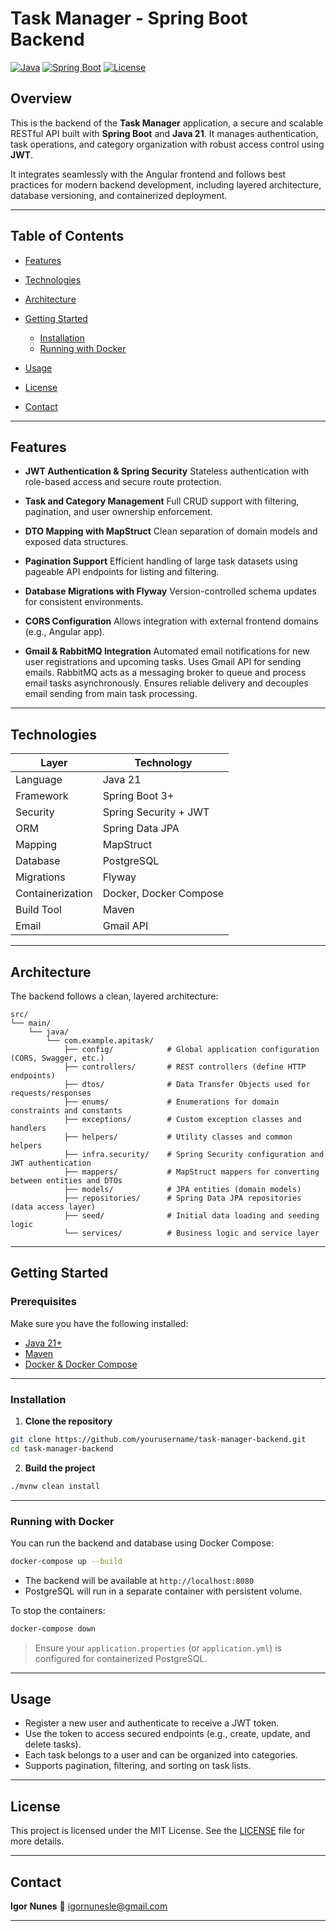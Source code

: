 # Task Manager - Spring Boot Backend

[![Java](https://img.shields.io/badge/Java-21-blue)](https://openjdk.org/projects/jdk/21/)
[![Spring Boot](https://img.shields.io/badge/Spring%20Boot-3.0-brightgreen)](https://spring.io/projects/spring-boot)
[![License](https://img.shields.io/badge/license-MIT-blue.svg)](LICENSE)

## Overview

This is the backend of the **Task Manager** application, a secure and scalable RESTful API built with **Spring Boot** and **Java 21**. It manages authentication, task operations, and category organization with robust access control using **JWT**.

It integrates seamlessly with the Angular frontend and follows best practices for modern backend development, including layered architecture, database versioning, and containerized deployment.

---

## Table of Contents

* [Features](#features)
* [Technologies](#technologies)
* [Architecture](#architecture)
* [Getting Started](#getting-started)

  * [Installation](#installation)
  * [Running with Docker](#running-with-docker)
* [Usage](#usage)
* [License](#license)
* [Contact](#contact)

---

## Features

* **JWT Authentication & Spring Security**
  Stateless authentication with role-based access and secure route protection.

* **Task and Category Management**
  Full CRUD support with filtering, pagination, and user ownership enforcement.

* **DTO Mapping with MapStruct**
  Clean separation of domain models and exposed data structures.

* **Pagination Support**
  Efficient handling of large task datasets using pageable API endpoints for listing and filtering.

* **Database Migrations with Flyway**
  Version-controlled schema updates for consistent environments.

* **CORS Configuration**
  Allows integration with external frontend domains (e.g., Angular app).

* **Gmail & RabbitMQ Integration**
  Automated email notifications for new user registrations and upcoming tasks.
  Uses Gmail API for sending emails.
  RabbitMQ acts as a messaging broker to queue and process email tasks asynchronously.
  Ensures reliable delivery and decouples email sending from main task processing.

---

## Technologies

| Layer            | Technology                  |
| ---------------- | --------------------------- |
| Language         | Java 21                     |
| Framework        | Spring Boot 3+              |
| Security         | Spring Security + JWT       |
| ORM              | Spring Data JPA             |
| Mapping          | MapStruct                   |
| Database         | PostgreSQL                  |
| Migrations       | Flyway                      |
| Containerization | Docker, Docker Compose      |
| Build Tool       | Maven                       |
| Email            | Gmail API

---

## Architecture

The backend follows a clean, layered architecture:

```
src/
└── main/
    └── java/
        └── com.example.apitask/
            ├── config/            # Global application configuration (CORS, Swagger, etc.)
            ├── controllers/       # REST controllers (define HTTP endpoints)
            ├── dtos/              # Data Transfer Objects used for requests/responses
            ├── enums/             # Enumerations for domain constraints and constants
            ├── exceptions/        # Custom exception classes and handlers
            ├── helpers/           # Utility classes and common helpers
            ├── infra.security/    # Spring Security configuration and JWT authentication
            ├── mappers/           # MapStruct mappers for converting between entities and DTOs
            ├── models/            # JPA entities (domain models)
            ├── repositories/      # Spring Data JPA repositories (data access layer)
            ├── seed/              # Initial data loading and seeding logic
            └── services/          # Business logic and service layer

```

---

## Getting Started

### Prerequisites

Make sure you have the following installed:

* [Java 21+](https://adoptium.net/)
* [Maven](https://maven.apache.org/)
* [Docker & Docker Compose](https://docs.docker.com/compose/)

---

### Installation

1. **Clone the repository**

```bash
git clone https://github.com/yourusername/task-manager-backend.git
cd task-manager-backend
```

2. **Build the project**

```bash
./mvnw clean install
```

---

### Running with Docker

You can run the backend and database using Docker Compose:

```bash
docker-compose up --build
```

* The backend will be available at `http://localhost:8080`
* PostgreSQL will run in a separate container with persistent volume.

To stop the containers:

```bash
docker-compose down
```

> Ensure your `application.properties` (or `application.yml`) is configured for containerized PostgreSQL.

---

## Usage

* Register a new user and authenticate to receive a JWT token.
* Use the token to access secured endpoints (e.g., create, update, and delete tasks).
* Each task belongs to a user and can be organized into categories.
* Supports pagination, filtering, and sorting on task lists.

---

## License

This project is licensed under the MIT License. See the [LICENSE](LICENSE) file for more details.

---

## Contact

**Igor Nunes**
📧 [igornunesle@gmail.com](mailto:igornunesle@gmail.com)

---
